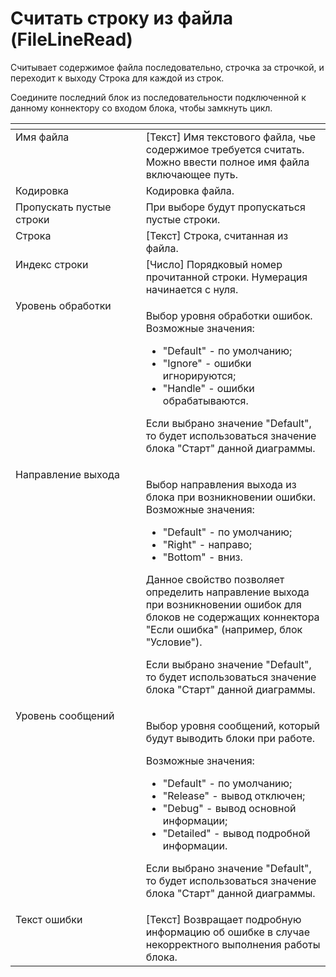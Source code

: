 # Считать строку из файла (FileLineRead)

Считывает содержимое файла последовательно, строчка за строчкой, и переходит к выходу Строка для каждой из строк.&#x20;

Соедините последний блок из последовательности подключенной к данному коннектору со входом блока, чтобы замкнуть цикл.

<table data-header-hidden><thead><tr><th width="235" valign="top"></th><th width="335" valign="top"></th></tr></thead><tbody><tr><td valign="top">Имя файла</td><td valign="top">[Текст] Имя текстового файла, чье содержимое требуется считать. Можно ввести полное имя файла включающее путь.</td></tr><tr><td valign="top">Кодировка</td><td valign="top">Кодировка файла.</td></tr><tr><td valign="top">Пропускать пустые строки</td><td valign="top">При выборе будут пропускаться пустые строки.</td></tr><tr><td valign="top">Строка</td><td valign="top">[Текст] Строка, считанная из файла.</td></tr><tr><td valign="top">Индекс строки</td><td valign="top">[Число] Порядковый номер прочитанной строки. Нумерация начинается с нуля.</td></tr><tr><td valign="top">Уровень обработки</td><td valign="top"><p>Выбор уровня обработки ошибок. Возможные значения: </p><ul><li>"Default" - по умолчанию; </li><li>"Ignore" - ошибки игнорируются; </li><li>"Handle" - ошибки обрабатываются. </li></ul><p>Если выбрано значение "Default", то будет использоваться значение блока "Старт" данной диаграммы.</p></td></tr><tr><td valign="top">Направление выхода</td><td valign="top"><p>Выбор направления выхода из блока при возникновении ошибки. Возможные значения: </p><ul><li>"Default" - по умолчанию; </li><li>"Right" - направо; </li><li>"Bottom" - вниз. </li></ul><p>Данное свойство позволяет определить направление выхода при возникновении ошибок для блоков не содержащих коннектора "Если ошибка" (например, блок "Условие"). </p><p></p><p>Если выбрано значение "Default", то будет использоваться значение блока "Старт" данной диаграммы.</p></td></tr><tr><td valign="top">Уровень сообщений</td><td valign="top"><p>Выбор уровня сообщений, который будут выводить блоки при работе. </p><p>Возможные значения: </p><ul><li>"Default" - по умолчанию; </li><li>"Release" - вывод отключен; </li><li>"Debug" - вывод основной информации; </li><li>"Detailed" - вывод подробной информации. </li></ul><p>Если выбрано значение "Default", то будет использоваться значение блока "Старт" данной диаграммы.</p></td></tr><tr><td valign="top">Текст ошибки</td><td valign="top">[Текст] Возвращает подробную информацию об ошибке в случае некорректного выполнения работы блока.</td></tr></tbody></table>
